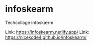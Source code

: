 # infoskearm
Techcollage infoskærm

Link: https://infoskearm.netlify.app/
Link: https://nicekode4.github.io/infoskearm/
